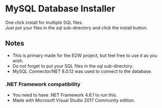 # MySQL Database Installer
One click install for multiple SQL files.<br>
Just put your files in the sql sub-directory and click the install button.

## Notes
- This is primary made for the EDW project, but feel free to use it as you wish.<br>
- Do not forget to put your SQL files in the sql sub-directory.<br>
- MySQL Connector/NET 8.0.12 was used to connect to the database.

### .NET Framework compatibility
- You need to have .NET Framework 4.6.1 to run this.<br>
- Made with Microsoft Visual Studio 2017 Community edition.
